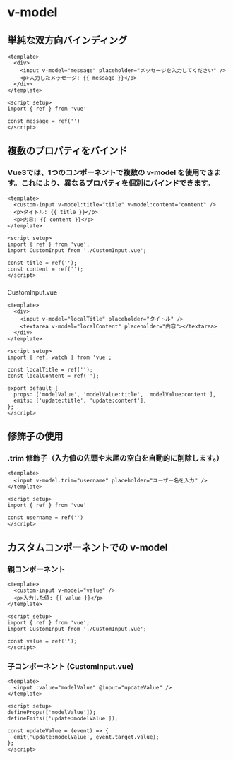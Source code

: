 # v-model
## 単純な双方向バインディング
```
<template>
  <div>
    <input v-model="message" placeholder="メッセージを入力してください" />
    <p>入力したメッセージ: {{ message }}</p>
  </div>
</template>

<script setup>
import { ref } from 'vue'

const message = ref('')
</script>
```
## 複数のプロパティをバインド
### Vue3では、1つのコンポーネントで複数の v-model を使用できます。これにより、異なるプロパティを個別にバインドできます。
```
<template>
  <custom-input v-model:title="title" v-model:content="content" />
  <p>タイトル: {{ title }}</p>
  <p>内容: {{ content }}</p>
</template>

<script setup>
import { ref } from 'vue';
import CustomInput from './CustomInput.vue';

const title = ref('');
const content = ref('');
</script>
```
###
CustomInput.vue
```
<template>
  <div>
    <input v-model="localTitle" placeholder="タイトル" />
    <textarea v-model="localContent" placeholder="内容"></textarea>
  </div>
</template>

<script setup>
import { ref, watch } from 'vue';

const localTitle = ref('');
const localContent = ref('');

export default {
  props: ['modelValue', 'modelValue:title', 'modelValue:content'],
  emits: ['update:title', 'update:content'],
};
</script>
```
## 修飾子の使用
### .trim 修飾子（入力値の先頭や末尾の空白を自動的に削除します。）
```
<template>
  <input v-model.trim="username" placeholder="ユーザー名を入力" />
</template>

<script setup>
import { ref } from 'vue'

const username = ref('')
</script>
```
## カスタムコンポーネントでの v-model
### 親コンポーネント
```
<template>
  <custom-input v-model="value" />
  <p>入力した値: {{ value }}</p>
</template>

<script setup>
import { ref } from 'vue';
import CustomInput from './CustomInput.vue';

const value = ref('');
</script>
```
### 子コンポーネント (CustomInput.vue)
```
<template>
  <input :value="modelValue" @input="updateValue" />
</template>

<script setup>
defineProps(['modelValue']);
defineEmits(['update:modelValue']);

const updateValue = (event) => {
  emit('update:modelValue', event.target.value);
};
</script>
```
